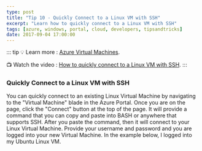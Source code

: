 ```yaml
---
type: post
title: "Tip 10 - Quickly Connect to a Linux VM with SSH"
excerpt: "Learn how to quickly connect to a Linux VM with SSH"
tags: [azure, windows, portal, cloud, developers, tipsandtricks]
date: 2017-09-04 17:00:00
---
```


::: tip
:bulb: Learn more : [Azure Virtual Machines](https://docs.microsoft.com/azure/virtual-machines/?WT.mc_id=docs-azuredevtips-azureappsdev). 

:tv: Watch the video : [How to quickly connect to a Linux VM with SSH](https://www.youtube.com/watch?v=7pmn6luCwQ4&list=PLLasX02E8BPCNCK8Thcxu-Y-XcBUbhFWC&index=8?WT.mc_id=youtube-azuredevtips-azureappsdev).
:::

### Quickly Connect to a Linux VM with SSH

You can quickly connect to an existing Linux Virtual Machine by navigating to the "Virtual Machine" blade in the Azure Portal. Once you are on the page, click the "Connect" button at the top of the page. It will provide a command that you can copy and paste into BASH or anywhere that supports SSH. After you paste the command, then it will connect to your Linux Virtual Machine. Provide your username and password and you are logged into your new Virtual Machine. In the example below, I logged into my Ubuntu Linux VM. 

<img :src="$withBase('/files/azuretip10.gif')">
